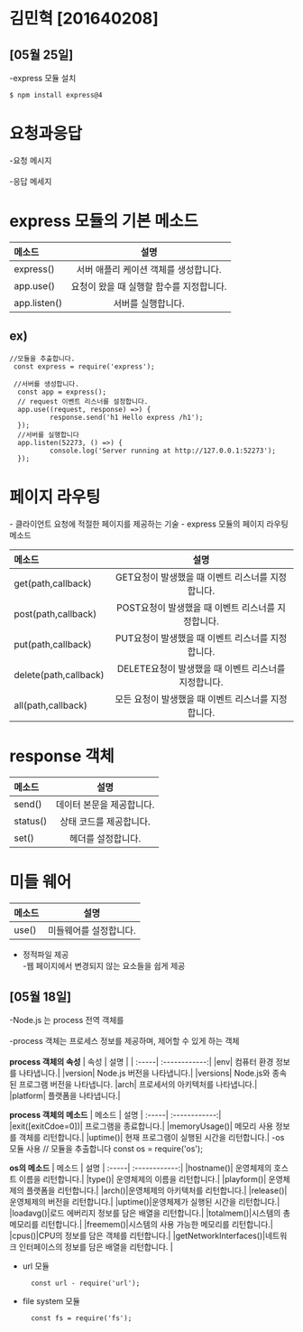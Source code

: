 # 김민혁 [201640208]
## [05월 25일]
-express 모듈 설치<br>
<pre><code>$ npm install express@4</code></pre>
<h1>요청과응답</h1>
-요청 메시지<br></br>
-응답 메세지

<h1>express 모듈의 기본 메소드</h1>

| 메소드 | 설명 |
|:-----| :------------:|
 |express()| 서버 애플리 케이션 객체를 생성합니다.|
 |app.use()| 요청이 왔을 때 실행할 함수를 지정합니다.|
 |app.listen()| 서버를 실행합니다.|
 <h2>ex)</h2>

 <pre><code>//모듈을 추출합니다.
 const express = require('express');
 
 //서버를 생성합니다.
  const app = express();
  // request 이벤트 리스너를 설정합니다.
  app.use((request, response) =>) {
          response.send('h1 Hello express /h1');
  });
  //서버를 실행합니다
  app.listen(52273, () =>) {
          console.log('Server running at http://127.0.0.1:52273');
  });</code></pre>

  <h1>페이지 라우팅</h1>
  - 클라이언트 요청에 적절한 페이지를 제공하는 기술
  - express 모듈의 페이지 라우팅 메소드

  | 메소드 | 설명 |
  |:-----| :------------:|
 |get(path,callback)| GET요청이 발생했을 때 이벤트 리스너를 지정합니다.|
 |post(path,callback)|  POST요청이 발생했을 때 이벤트 리스너를 지정합니다.|
 |put(path,callback)| PUT요청이 발생했을 때 이벤트 리스너를 지정합니다.|
 |delete(path,callback)| DELETE요청이 발생했을 때 이벤트 리스너를 지정합니다.|
 |all(path,callback)| 모든 요청이 발생했을 때 이벤트 리스너를 지정합니다.|

 <h1>response 객체</h1>

 | 메소드 | 설명 |
|:-----| :------------:|
 |send()| 데이터 본문을 제공합니다.|
 |status()| 상태 코드를 제공합니다.|
 |set()| 헤더를 설정합니다.|

<h1>미들 웨어</h1>

  | 메소드 | 설명 |
|:-----| :------------:|
 |use()| 미들웨어를 설정합니다.|
 - 정적파일 제공<br>
-웹 페이지에서 변경되지 않는 요소들을 쉽게 제공

## [05월 18일]
-Node.js 는 process 전역 객체를 <br></br>
-process 객체는 프로세스 정보를 제공하며, 제어할 수 있게 하는 객체<br></br>
__process 객체의 속성__
| 속성 | 설명 |
| :-----| :------------:|
|env| 컴퓨터 환경 정보를 나타냅니다.|
|version| Node.js 버전을 나타냅니다.|
|versions| Node.js와 종속된 프로그램 버전을 나타냅니다.
|arch| 프로세서의 아키텍처를 나타냅니다.|
|platform| 플랫폼을 나타냅니다.|

__process 객체의 메소드__
| 메소드 | 설명 |
 :-----| :------------:|
|exit([exitCdoe=0])| 프로그램을 종료합니다.|
|memoryUsage()| 메모리 사용 정보를 객체를 리턴합니다.|
|uptime()| 현재 프로그램이 실행된 시간을 리턴합니다.|
-os 모듈 사용
// 모듈을 추출합니다
        const os = require('os');

__os의 메소드__
| 메소드 | 설명 |
 :-----| :------------:|
|hostname()| 운영체제의 호스트 이름을 리턴합니다.|
|type()| 운영체제의 이름을 리턴합니다.|
|playform()| 운영체제의 플랫폼을 리턴합니다.|
|arch()|운영체제의 아키텍처를 리턴합니다.|
|release()|운영체제의 버전을 리턴합니다.|
|uptime()|운영체제가 실행된 시간을 리턴합니다.|
|loadavg()|로드 에버리지 정보를 담은 배열을 리턴합니다.|
|totalmem()|시스템의 총 메모리를 리턴합니다.|
|freemem()|시스템의 사용 가능한 메모리를 리턴합니다.|
|cpus()|CPU의 정보를 담은 객체를 리턴합니다.|
|getNetworkInterfaces()|네트워크 인터페이스의 정보를 담은 배열을 리턴합니다.
|
* url 모듈

        const url - require('url');

* file system 모듈

        const fs = require('fs');
